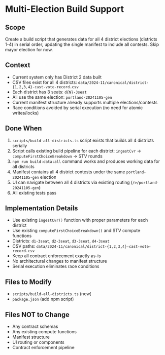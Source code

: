 # Multi-Election Build Support

## Scope
Create a build script that generates data for all 4 district elections (districts 1-4) in serial order, updating the single manifest to include all contests. Skip mayor election for now.

## Context
- Current system only has District 2 data built
- CSV files exist for all 4 districts: `data/2024-11/canonical/district-{1,2,3,4}-cast-vote-record.csv`
- Each district has 3 seats: `d{N}-3seat`
- All use the same election: `portland-20241105-gen`
- Current manifest structure already supports multiple elections/contests
- Race conditions avoided by serial execution (no need for atomic writes/locks)

## Done When
1. `scripts/build-all-districts.ts` script exists that builds all 4 districts serially
2. Script calls existing build pipeline for each district: `ingestCvr` → `computeFirstChoiceBreakdown` → STV rounds
3. `npm run build:data:all` command works and produces working data for all districts
4. Manifest contains all 4 district contests under the same `portland-20241105-gen` election
5. UI can navigate between all 4 districts via existing routing (`/e/portland-20241105-gen`)
6. All existing tests pass

## Implementation Details
- Use existing `ingestCvr()` function with proper parameters for each district
- Use existing `computeFirstChoiceBreakdown()` and STV compute functions
- Districts: `d1-3seat`, `d2-3seat`, `d3-3seat`, `d4-3seat`
- CSV paths: `data/2024-11/canonical/district-{1,2,3,4}-cast-vote-record.csv`
- Keep all contract enforcement exactly as-is
- No architectural changes to manifest structure
- Serial execution eliminates race conditions

## Files to Modify
- `scripts/build-all-districts.ts` (new)
- `package.json` (add npm script)

## Files NOT to Change
- Any contract schemas
- Any existing compute functions
- Manifest structure
- UI routing or components
- Contract enforcement pipeline
